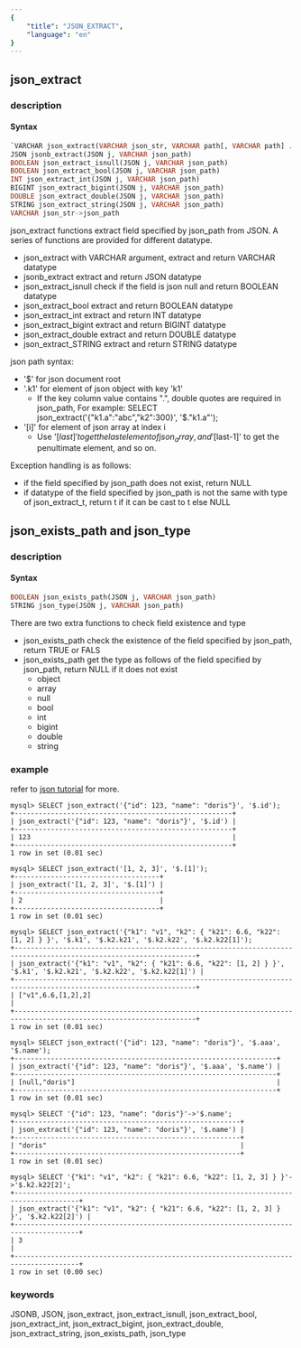 ```yaml
---
{
    "title": "JSON_EXTRACT",
    "language": "en"
}
---
```


<!-- 
Licensed to the Apache Software Foundation (ASF) under one
or more contributor license agreements.  See the NOTICE file
distributed with this work for additional information
regarding copyright ownership.  The ASF licenses this file
to you under the Apache License, Version 2.0 (the
"License"); you may not use this file except in compliance
with the License.  You may obtain a copy of the License at

  http://www.apache.org/licenses/LICENSE-2.0

Unless required by applicable law or agreed to in writing,
software distributed under the License is distributed on an
"AS IS" BASIS, WITHOUT WARRANTIES OR CONDITIONS OF ANY
KIND, either express or implied.  See the License for the
specific language governing permissions and limitations
under the License.
-->

## json_extract

<version since="dev"></version>

### description

#### Syntax

```sql
`VARCHAR json_extract(VARCHAR json_str, VARCHAR path[, VARCHAR path] ...))`
JSON jsonb_extract(JSON j, VARCHAR json_path)
BOOLEAN json_extract_isnull(JSON j, VARCHAR json_path)
BOOLEAN json_extract_bool(JSON j, VARCHAR json_path)
INT json_extract_int(JSON j, VARCHAR json_path)
BIGINT json_extract_bigint(JSON j, VARCHAR json_path)
DOUBLE json_extract_double(JSON j, VARCHAR json_path)
STRING json_extract_string(JSON j, VARCHAR json_path)
VARCHAR json_str->json_path
```

json_extract functions extract field specified by json_path from JSON. A series of functions are provided for different datatype.
- json_extract with VARCHAR argument, extract and return VARCHAR datatype
- jsonb_extract extract and return JSON datatype
- json_extract_isnull check if the field is json null and return BOOLEAN datatype
- json_extract_bool extract and return BOOLEAN datatype
- json_extract_int extract and return INT datatype
- json_extract_bigint extract and return BIGINT datatype
- json_extract_double extract and return DOUBLE datatype
- json_extract_STRING extract and return STRING datatype

json path syntax:
- '$' for json document root
- '.k1' for element of json object with key 'k1'
  - If the key column value contains ".", double quotes are required in json_path, For example: SELECT json_extract('{"k1.a":"abc","k2":300}', '$."k1.a"');
- '[i]' for element of json array at index i
  - Use '$[last]' to get the last element of json_array, and '$[last-1]' to get the penultimate element, and so on.


Exception handling is as follows:
- if the field specified by json_path does not exist, return NULL
- if datatype of the field specified by json_path is not the same with type of json_extract_t, return t if it can be cast to t else NULL


## json_exists_path and json_type
### description

#### Syntax

```sql
BOOLEAN json_exists_path(JSON j, VARCHAR json_path)
STRING json_type(JSON j, VARCHAR json_path)
```

There are two extra functions to check field existence and type
- json_exists_path check the existence of the field specified by json_path, return TRUE or FALS
- json_exists_path get the type as follows of the field specified by json_path, return NULL if it does not exist
  - object
  - array
  - null
  - bool
  - int
  - bigint
  - double
  - string

### example

refer to [json tutorial](../../sql-reference/Data-Types/JSON.md) for more.

```
mysql> SELECT json_extract('{"id": 123, "name": "doris"}', '$.id');
+------------------------------------------------------+
| json_extract('{"id": 123, "name": "doris"}', '$.id') |
+------------------------------------------------------+
| 123                                                  |
+------------------------------------------------------+
1 row in set (0.01 sec)

mysql> SELECT json_extract('[1, 2, 3]', '$.[1]');
+------------------------------------+
| json_extract('[1, 2, 3]', '$.[1]') |
+------------------------------------+
| 2                                  |
+------------------------------------+
1 row in set (0.01 sec)

mysql> SELECT json_extract('{"k1": "v1", "k2": { "k21": 6.6, "k22": [1, 2] } }', '$.k1', '$.k2.k21', '$.k2.k22', '$.k2.k22[1]');
+-------------------------------------------------------------------------------------------------------------------+
| json_extract('{"k1": "v1", "k2": { "k21": 6.6, "k22": [1, 2] } }', '$.k1', '$.k2.k21', '$.k2.k22', '$.k2.k22[1]') |
+-------------------------------------------------------------------------------------------------------------------+
| ["v1",6.6,[1,2],2]                                                                                                |
+-------------------------------------------------------------------------------------------------------------------+
1 row in set (0.01 sec)

mysql> SELECT json_extract('{"id": 123, "name": "doris"}', '$.aaa', '$.name');
+-----------------------------------------------------------------+
| json_extract('{"id": 123, "name": "doris"}', '$.aaa', '$.name') |
+-----------------------------------------------------------------+
| [null,"doris"]                                                  |
+-----------------------------------------------------------------+
1 row in set (0.01 sec)

mysql> SELECT '{"id": 123, "name": "doris"}'->'$.name';
+--------------------------------------------------------+
| json_extract('{"id": 123, "name": "doris"}', '$.name') |
+--------------------------------------------------------+
| "doris"                                                |
+--------------------------------------------------------+
1 row in set (0.01 sec)

mysql> SELECT '{"k1": "v1", "k2": { "k21": 6.6, "k22": [1, 2, 3] } }'->'$.k2.k22[2]';
+--------------------------------------------------------------------------------------+
| json_extract('{"k1": "v1", "k2": { "k21": 6.6, "k22": [1, 2, 3] } }', '$.k2.k22[2]') |
+--------------------------------------------------------------------------------------+
| 3                                                                                    |
+--------------------------------------------------------------------------------------+
1 row in set (0.00 sec)
```


### keywords
JSONB, JSON, json_extract, json_extract_isnull, json_extract_bool, json_extract_int, json_extract_bigint, json_extract_double, json_extract_string, json_exists_path, json_type